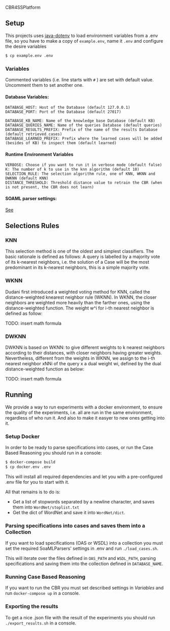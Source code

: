 CBR4SSPlatform

## Setup

This projects uses [java-dotenv](https://github.com/cdimascio/java-dotenv) to load environment variables from a .env file, 
so you have to make a copy of `example.env`, name it `.env` and  configure the desire variables

```bash
$ cp example.env .env
```


### Variables

Commented variables (i.e. line starts with `#` ) are set with default value. Uncomment them to set another one.


#### Database Variables:
```
DATABASE_HOST: Host of the Database (default 127.0.0.1)
DATABASE_PORT: Port of the Database (default 27017)

DATABASE_KB_NAME: Name of the knowledge base Database (default KB)
DATABASE_QUERIES_NAME: Name of the queries Database (default queries)
DATABASE_RESULTS_PREFIX: Prefix of the name of the results Database (default retrieved_cases)
DATABASE_LEARNED_PREFIX: Prefix where the learned cases will be added (besides of KB) to inspect them (default learned)
```


#### Runtime Environment Variables
```
VERBOSE: Choose if you want to run it in verbose mode (default false)
K: The number of k to use in the knn algorithm (default 10)
SELECTION_RULE: The selection algorithm rule, one of KNN, WKNN and DWKNN (default KNN)
DISTANCE_THRESHOLD: Threshold distance value to retrain the CBR (when is not present, the CBR does not learn) 
```

#### SOAML parser settings:

[See](https://github.com/rapkyt/SoaMLparsers/blob/master/README.md) 


## Selections Rules

### KNN

This selection method is one of the oldest and simplest classifiers. The basic rationale is defined as follows: 
A query is labelled by a majority vote of its k-nearest neighbors, i.e. the solution of a Case will be the most 
predominant in its k-nearest neighbors, this is a simple majority vote.

### WKNN

Dudani first introduced a weighted voting method for KNN, called the distance-weighted knearest neighbor rule (WKNN).
In WKNN, the closer neighbors are weighted more heavily than the farther ones, using the distance-weighted function. 
The weight w^i for i-th nearest neighbor is defined as follow:

TODO: insert math formula

### DWKNN
DWKNN is based on WKNN: to give different weights to k nearest neighbors according to their distances, 
with closer neighbors having greater weights. Nevertheless, different from the weights in WKNN, we assign to the i-th
nearest neighbor xNNi of the query x a dual weight wi, defined by the dual distance-weighted function as below:

TODO: insert math formula


## Running
We provide a way to run experiments with a docker environment, to ensure the quality of the experiments, i.e. all are 
run in the same environment, regardless of who run it. And also to make it easyer to new ones getting into it.


### Setup Docker
In order to be ready to parse specifications into cases, or run the Case Based Reasoning you should run in a console:
```bash
$ docker-compose build
$ cp docker.env .env
```

This will install all required dependencies and let you with a pre-configured .env file for you to start with it.

All that remains is to do is:
- Get a list of stopwords separated by a newline character, and saves them into `WordNet/stoplist.txt`
- Get the dict of WordNet and save it into `WordNet/dict`.


### Parsing specifications into cases and saves them into a Collection
If you want to load specifications (OAS or WSDL) into a collection you must set the required SoaMLParsers' settings in 
.env and run `./load_cases.sh`.

This will iterate over the files defined in `OAS_PATH` and `WSDL_PATH`, parsing specifications and saving them into  the
collection defined in `DATABASE_NAME`.


### Running Case Based Reasoning
If you want to run the CBR you must set described settings in *Variables* and run `docker-compose up` in a console.


### Exporting the results
To get a nice .json file with the result of the experiments you should run `./export_results.sh` in a console.
